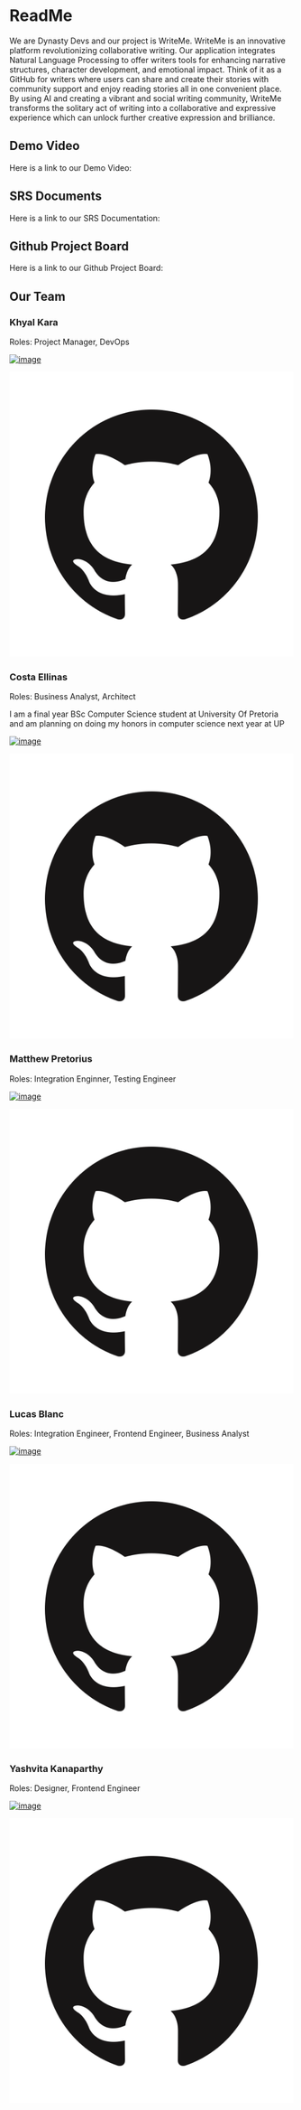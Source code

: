 # ReadMe

We are Dynasty Devs and our project is WriteMe.
WriteMe is an innovative platform revolutionizing collaborative writing. Our application integrates Natural Language Processing to offer writers tools for enhancing narrative structures, character development, and emotional impact. Think of it as a GitHub for writers where users can share and create their stories with community support and enjoy reading stories all in one convenient place. By using AI and creating a vibrant and social writing community, WriteMe transforms the solitary act of writing into a collaborative and expressive experience which can unlock further creative expression and brilliance.

## Demo Video

Here is a link to our Demo Video:

## SRS Documents

Here is a link to our SRS Documentation:

## Github Project Board

Here is a link to our Github Project Board:

## Our Team

### Khyal Kara

Roles: Project Manager, DevOps

[![image](https://img.shields.io/badge/LinkedIn-0077B5?style=for-the-badge&logo=linkedin&logoColor=white 'LinkedIn Profile')](https://www.linkedin.com/in/khyal-kara-009005302/)

[![image](./apps/writeme-docs/docs/images/GitHub.png 'Github Profile')](https://github.com/KhyalKara/)

### Costa Ellinas

Roles: Business Analyst, Architect

I am a final year BSc Computer Science student at University Of Pretoria and am planning on doing my honors in computer science next year at UP

[![image](https://img.shields.io/badge/LinkedIn-0077B5?style=for-the-badge&logo=linkedin&logoColor=white 'LinkedIn Profile')](https://www.linkedin.com/in/costa-ellinas-b65390302)

[![image](./apps/writeme-docs/docs/images/GitHub.png 'Github Profile')](https://github.com/CostaEllinas)

### Matthew Pretorius

Roles: Integration Enginner, Testing Engineer

[![image](https://img.shields.io/badge/LinkedIn-0077B5?style=for-the-badge&logo=linkedin&logoColor=white 'LinkedIn Profile')](https://www.linkedin.com/in/matthew-pretorius-a48384203/)

[![image](./apps/writeme-docs/docs/images/GitHub.png 'Github Profile')](https://github.com/MattPret12)

### Lucas Blanc

Roles: Integration Engineer, Frontend Engineer, Business Analyst

[![image](https://img.shields.io/badge/LinkedIn-0077B5?style=for-the-badge&logo=linkedin&logoColor=white 'LinkedIn Profile')](https://www.linkedin.com/in/lucas-blanc-1238542ba/)

[![image](./apps/writeme-docs/docs/images/GitHub.png 'Github Profile')](https://github.com/Lucasbl02)

### Yashvita Kanaparthy

Roles: Designer, Frontend Engineer

[![image](https://img.shields.io/badge/LinkedIn-0077B5?style=for-the-badge&logo=linkedin&logoColor=white 'LinkedIn Profile')](https://www.linkedin.com/in/yashvitha-kanaparthy-b9329b303/)

[![image](./apps/writeme-docs/docs/images/GitHub.png 'Github Profile')](https://github.com/YashvithaK)
